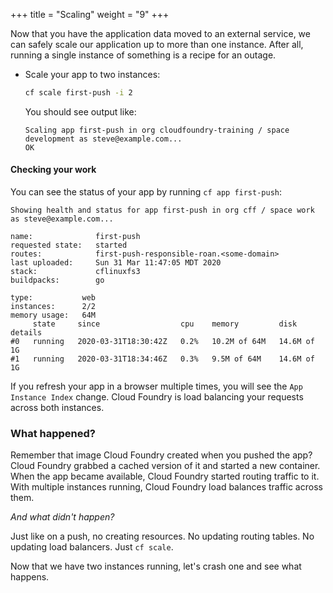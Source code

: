+++
title = "Scaling"
weight = "9"
+++

Now that you have the application data moved to an external service, we can safely scale our application up to more than one instance. After all, running a single instance of something is a recipe for an outage.

* Scale your app to two instances:

  ```sh
  cf scale first-push -i 2
  ```

  You should see output like:

  ```
  Scaling app first-push in org cloudfoundry-training / space development as steve@example.com...
  OK
  ```

#### Checking your work

You can see the status of your app by running `cf app first-push`:

```
Showing health and status for app first-push in org cff / space work as steve@example.com...

name:              first-push
requested state:   started
routes:            first-push-responsible-roan.<some-domain>
last uploaded:     Sun 31 Mar 11:47:05 MDT 2020
stack:             cflinuxfs3
buildpacks:        go

type:           web
instances:      2/2
memory usage:   64M
     state     since                  cpu    memory         disk          details
#0   running   2020-03-31T18:30:42Z   0.2%   10.2M of 64M   14.6M of 1G   
#1   running   2020-03-31T18:34:46Z   0.3%   9.5M of 64M    14.6M of 1G 
```

If you refresh your app in a browser multiple times, you will see the `App Instance Index` change. Cloud Foundry is load balancing your requests across both instances.

### What happened?

Remember that image Cloud Foundry created when you pushed the app? Cloud Foundry grabbed a cached version of it and started a new container. When the app became available, Cloud Foundry started routing traffic to it. With multiple instances running, Cloud Foundry load balances traffic across them.

*And what didn't happen?*

Just like on a push, no creating resources. No updating routing tables. No updating load balancers.  Just `cf scale`.

Now that we have two instances running, let's crash one and see what happens.

